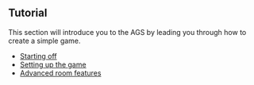 ## Tutorial

This section will introduce you to the AGS by leading you through how to
create a simple game.

- [Starting off](StartingOff)
- [Setting up the game](Settingupthegame)
- [Advanced room features](AdvancedRoomFeatures)

